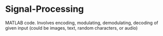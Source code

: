 # Signal-Processing
MATLAB code. Involves encoding, modulating, demodulating, decoding of given input (could be images, text, random characters, or audio)
